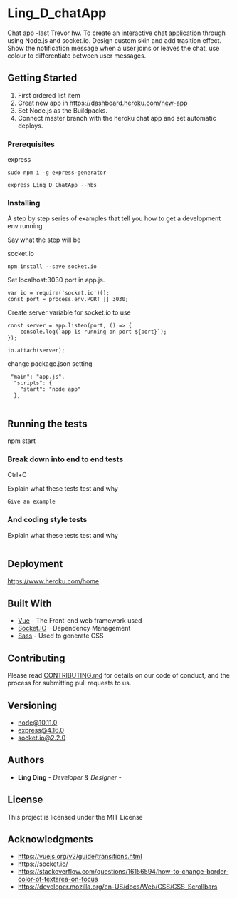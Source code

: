 # Ling_D_chatApp
Chat app -last Trevor hw.
To create an interactive chat application through using Node.js and socket.io. Design custom skin and add trasition effect.
Show the notification message when a user joins or leaves the chat, use colour to differentiate between user messages.

## Getting Started
1. First ordered list item
1. Creat new app in https://dashboard.heroku.com/new-app
2. Set Node.js as the Buildpacks.
3. Connect master branch with the heroku chat app and set automatic deploys. 


### Prerequisites

express

```
sudo npm i -g express-generator

express Ling_D_ChatApp --hbs

```

### Installing

A step by step series of examples that tell you how to get a development env running

Say what the step will be

socket.io

```
npm install --save socket.io

```
Set localhost:3030 port in app.js. 
```
var io = require('socket.io')();
const port = process.env.PORT || 3030;
```

Create server variable for socket.io to use
```
const server = app.listen(port, () => {
    console.log(`app is running on port ${port}`);
});

io.attach(server);
```

change package.json setting 
```
 "main": "app.js",
  "scripts": {
    "start": "node app"
  },
  
```


## Running the tests

npm start

### Break down into end to end tests
Ctrl+C 

Explain what these tests test and why

```
Give an example
```

### And coding style tests

Explain what these tests test and why

```

```

## Deployment

https://www.heroku.com/home

## Built With

* [Vue](https://vuejs.org/v2/guide/) - The Front-end web framework used
* [Socket.IO](https://socket.io/) - Dependency Management
* [Sass](https://sass-lang.com/) - Used to generate CSS 

## Contributing

Please read [CONTRIBUTING.md](https://gist.github.com/PurpleBooth/b24679402957c63ec426) for details on our code of conduct, and the process for submitting pull requests to us.

## Versioning

+ node@10.11.0
+ express@4.16.0
+ socket.io@2.2.0

## Authors

* **Ling Ding** - *Developer & Designer* -


## License

This project is licensed under the MIT License 

## Acknowledgments

* https://vuejs.org/v2/guide/transitions.html
* https://socket.io/
* https://stackoverflow.com/questions/16156594/how-to-change-border-color-of-textarea-on-focus
* https://developer.mozilla.org/en-US/docs/Web/CSS/CSS_Scrollbars
